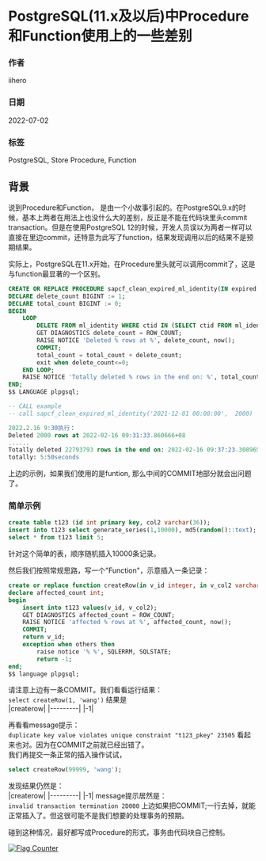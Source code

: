# PostgreSQL(11.x及以后)中Procedure和Function使用上的一些差别

### 作者

iihero

### 日期

2022-07-02

### 标签

PostgreSQL, Store Procedure, Function

## 背景
说到Procedure和Function， 是由一个小故事引起的。在PostgreSQL9.x的时候，基本上两者在用法上也没什么大的差别，反正是不能在代码块里头commit transaction。但是在使用PostgreSQL 12的时候，开发人员误以为两者一样可以直接在里边commit，还特意为此写了function，结果发现调用以后的结果不是预期结果。

实际上，PostgreSQL在11.x开始，在Procedure里头就可以调用commit了，这是与function最显著的一个区别。

```SQL
CREATE OR REPLACE PROCEDURE sapcf_clean_expired_ml_identity(IN expired timestamp, IN batch_count integer) AS $$
DECLARE delete_count BIGINT := 1;
DECLARE total_count BIGINT := 0;
BEGIN
    LOOP
        DELETE FROM ml_identity WHERE ctid IN (SELECT ctid FROM ml_identity b WHERE b.LAST_CHECK_IN < expired AND (b.ID_TYPE = 'RQ' OR b.ID_TYPE = 'CN') LIMIT batch_count);
        GET DIAGNOSTICS delete_count = ROW_COUNT;
        RAISE NOTICE 'Deleted % rows at %', delete_count, now();
        COMMIT;
        total_count = total_count + delete_count;
        exit when delete_count<=0;
    END LOOP;
    RAISE NOTICE 'Totally deleted % rows in the end on: %', total_count, now();
END;
$$ LANGUAGE plpgsql;

-- CALL example
-- call sapcf_clean_expired_ml_identity('2021-12-01 00:00:00',  2000)

2022.2.16 9:30执行：
Deleted 2000 rows at 2022-02-16 09:31:33.860666+08
......
Totally deleted 22793793 rows in the end on: 2022-02-16 09:37:23.308965+08
totally: 5:50seconds
```

上边的示例，如果我们使用的是funtion, 那么中间的COMMIT地部分就会出问题了。

### 简单示例

```sql
create table t123 (id int primary key, col2 varchar(36));
insert into t123 select generate_series(1,10000), md5(random()::text);
select * from t123 limit 5;
```
针对这个简单的表，顺序随机插入10000条记录。

然后我们按照常规思路，写一个"Function"，示意插入一条记录：  
```SQL
create or replace function createRow(in v_id integer, in v_col2 varchar(32)) returns int as $$
declare affected_count int;
begin 
	insert into t123 values(v_id, v_col2);
	GET DIAGNOSTICS affected_count = ROW_COUNT;
	RAISE NOTICE 'affected % rows at %', affected_count, now();
    COMMIT;
    return v_id;
    exception when others then 
		raise notice '% %', SQLERRM, SQLSTATE;
		return -1;
end;
$$ language plpgsql;
```
请注意上边有一条COMMIT。我们看看运行结果：  
`select createRow(1, 'wang')`
结果是  
|createrow|
|---------|
|-1|

再看看message提示：  
` duplicate key value violates unique constraint "t123_pkey" 23505 `
看起来也对。因为在COMMIT之前就已经出错了。  
我们再提交一条正常的插入操作试试，  
```sql
select createRow(99999, 'wang');
```
发现结果仍然是：  
|createrow|
|---------|
|-1|
message提示居然是：  
`invalid transaction termination 2D000`
上边如果把COMMIT;一行去掉，就能正常插入了。但这很可能不是我们想要的处理事务的预期。

碰到这种情况，最好都写成Procedure的形式，事务由代码块自己控制。


<a rel="nofollow"  href="https://info.flagcounter.com/tFcK"><img src="https://s11.flagcounter.com/countxl/tFcK/bg_FFFFFF/txt_000000/border_CCCCCC/columns_2/maxflags_10/viewers_0/labels_1/pageviews_1/flags_0/percent_0/" alt="Flag Counter" border="0" alt="Flag Counter"  border="0"></a> 